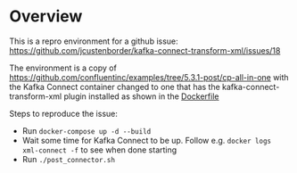 # Overview

This is a repro environment for a github issue: https://github.com/jcustenborder/kafka-connect-transform-xml/issues/18

The environment is a copy of https://github.com/confluentinc/examples/tree/5.3.1-post/cp-all-in-one with the Kafka Connect container changed to one that has the kafka-connect-transform-xml plugin installed as shown in the [Dockerfile](connect/Dockerfile)

Steps to reproduce the issue:

* Run `docker-compose up -d --build`
* Wait some time for Kafka Connect to be up. Follow e.g. `docker logs xml-connect -f` to see when done starting
* Run `./post_connector.sh`


